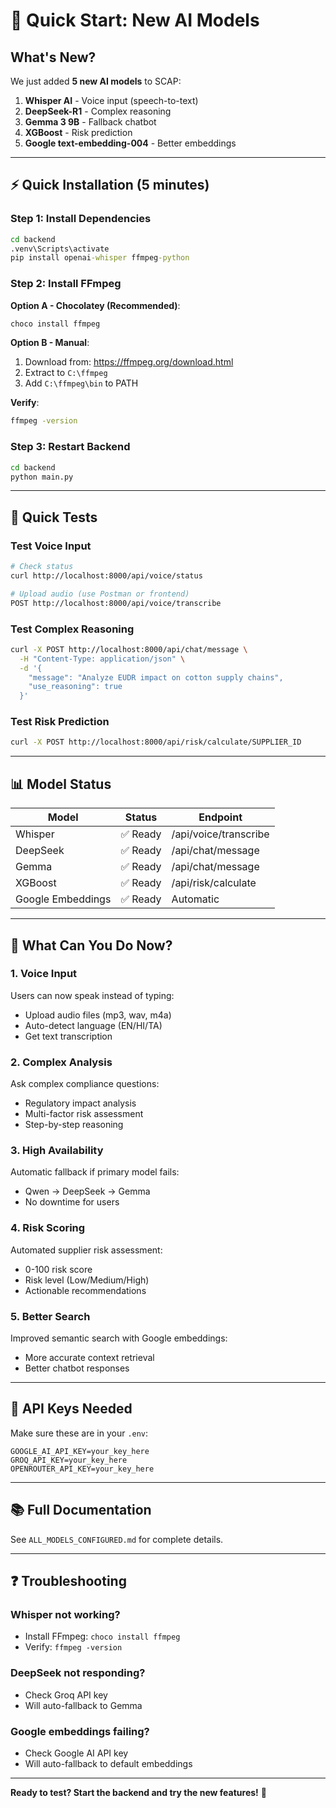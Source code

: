 # 🚀 Quick Start: New AI Models

## What's New?

We just added **5 new AI models** to SCAP:

1. **Whisper AI** - Voice input (speech-to-text)
2. **DeepSeek-R1** - Complex reasoning
3. **Gemma 3 9B** - Fallback chatbot
4. **XGBoost** - Risk prediction
5. **Google text-embedding-004** - Better embeddings

---

## ⚡ Quick Installation (5 minutes)

### Step 1: Install Dependencies
```cmd
cd backend
.venv\Scripts\activate
pip install openai-whisper ffmpeg-python
```

### Step 2: Install FFmpeg
**Option A - Chocolatey (Recommended)**:
```cmd
choco install ffmpeg
```

**Option B - Manual**:
1. Download from: https://ffmpeg.org/download.html
2. Extract to `C:\ffmpeg`
3. Add `C:\ffmpeg\bin` to PATH

**Verify**:
```cmd
ffmpeg -version
```

### Step 3: Restart Backend
```cmd
cd backend
python main.py
```

---

## 🧪 Quick Tests

### Test Voice Input
```bash
# Check status
curl http://localhost:8000/api/voice/status

# Upload audio (use Postman or frontend)
POST http://localhost:8000/api/voice/transcribe
```

### Test Complex Reasoning
```bash
curl -X POST http://localhost:8000/api/chat/message \
  -H "Content-Type: application/json" \
  -d '{
    "message": "Analyze EUDR impact on cotton supply chains",
    "use_reasoning": true
  }'
```

### Test Risk Prediction
```bash
curl -X POST http://localhost:8000/api/risk/calculate/SUPPLIER_ID
```

---

## 📊 Model Status

| Model | Status | Endpoint |
|-------|--------|----------|
| Whisper | ✅ Ready | /api/voice/transcribe |
| DeepSeek | ✅ Ready | /api/chat/message |
| Gemma | ✅ Ready | /api/chat/message |
| XGBoost | ✅ Ready | /api/risk/calculate |
| Google Embeddings | ✅ Ready | Automatic |

---

## 🎯 What Can You Do Now?

### 1. Voice Input
Users can now speak instead of typing:
- Upload audio files (mp3, wav, m4a)
- Auto-detect language (EN/HI/TA)
- Get text transcription

### 2. Complex Analysis
Ask complex compliance questions:
- Regulatory impact analysis
- Multi-factor risk assessment
- Step-by-step reasoning

### 3. High Availability
Automatic fallback if primary model fails:
- Qwen → DeepSeek → Gemma
- No downtime for users

### 4. Risk Scoring
Automated supplier risk assessment:
- 0-100 risk score
- Risk level (Low/Medium/High)
- Actionable recommendations

### 5. Better Search
Improved semantic search with Google embeddings:
- More accurate context retrieval
- Better chatbot responses

---

## 🔑 API Keys Needed

Make sure these are in your `.env`:
```env
GOOGLE_AI_API_KEY=your_key_here
GROQ_API_KEY=your_key_here
OPENROUTER_API_KEY=your_key_here
```

---

## 📚 Full Documentation

See `ALL_MODELS_CONFIGURED.md` for complete details.

---

## ❓ Troubleshooting

### Whisper not working?
- Install FFmpeg: `choco install ffmpeg`
- Verify: `ffmpeg -version`

### DeepSeek not responding?
- Check Groq API key
- Will auto-fallback to Gemma

### Google embeddings failing?
- Check Google AI API key
- Will auto-fallback to default embeddings

---

**Ready to test? Start the backend and try the new features!** 🚀
